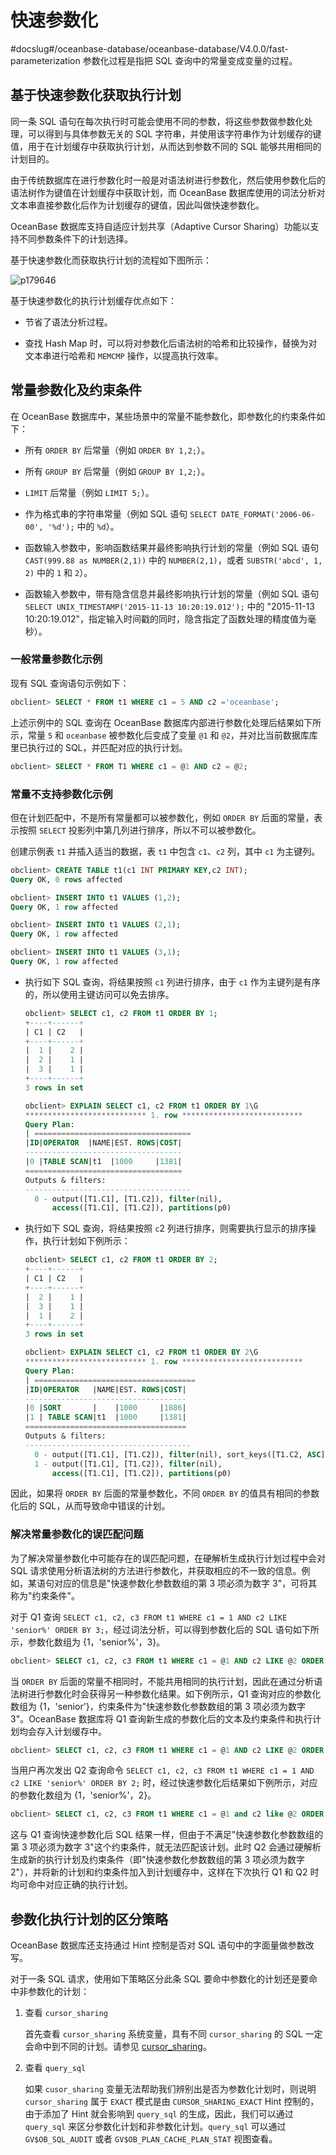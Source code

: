 # 快速参数化

#docslug#/oceanbase-database/oceanbase-database/V4.0.0/fast-parameterization
参数化过程是指把 SQL 查询中的常量变成变量的过程。

## 基于快速参数化获取执行计划

同一条 SQL 语句在每次执行时可能会使用不同的参数，将这些参数做参数化处理，可以得到与具体参数无关的 SQL 字符串，并使用该字符串作为计划缓存的键值，用于在计划缓存中获取执行计划，从而达到参数不同的 SQL 能够共用相同的计划目的。

由于传统数据库在进行参数化时一般是对语法树进行参数化，然后使用参数化后的语法树作为键值在计划缓存中获取计划，而 OceanBase 数据库使用的词法分析对文本串直接参数化后作为计划缓存的键值，因此叫做快速参数化。

OceanBase 数据库支持自适应计划共享（Adaptive Cursor Sharing）功能以支持不同参数条件下的计划选择。

基于快速参数化而获取执行计划的流程如下图所示：

![p179646](https://help-static-aliyun-doc.aliyuncs.com/assets/img/zh-CN/2936018461/p422452.jpg)

基于快速参数化的执行计划缓存优点如下：

* 节省了语法分析过程。

* 查找 Hash Map 时，可以将对参数化后语法树的哈希和比较操作，替换为对文本串进行哈希和 `MEMCMP` 操作，以提高执行效率。

## 常量参数化及约束条件

在 OceanBase 数据库中，某些场景中的常量不能参数化，即参数化的约束条件如下：

* 所有 `ORDER BY` 后常量（例如 `ORDER BY 1,2;`）。

* 所有 `GROUP BY` 后常量（例如 `GROUP BY 1,2;`）。

* `LIMIT` 后常量（例如 `LIMIT 5;`）。

* 作为格式串的字符串常量（例如 SQL 语句 `SELECT DATE_FORMAT('2006-06-00', '%d');` 中的 `%d`）。

* 函数输入参数中，影响函数结果并最终影响执行计划的常量（例如 SQL 语句 `CAST(999.88 as NUMBER(2,1))` 中的 `NUMBER(2,1)`，或者 `SUBSTR('abcd', 1, 2)` 中的 `1` 和 `2`）。

* 函数输入参数中，带有隐含信息并最终影响执行计划的常量（例如 SQL 语句 `SELECT UNIX_TIMESTAMP('2015-11-13 10:20:19.012');` 中的 "2015-11-13 10:20:19.012"，指定输入时间戳的同时，隐含指定了函数处理的精度值为毫秒）。

### 一般常量参数化示例

现有 SQL 查询语句示例如下：

```sql
obclient> SELECT * FROM t1 WHERE c1 = 5 AND c2 ='oceanbase';
```

上述示例中的 SQL 查询在 OceanBase 数据库内部进行参数化处理后结果如下所示，常量 `5` 和 `oceanbase` 被参数化后变成了变量 `@1` 和 `@2`，并对比当前数据库库里已执行过的 SQL，并匹配对应的执行计划。

```sql
obclient> SELECT * FROM T1 WHERE c1 = @1 AND c2 = @2;
```

### 常量不支持参数化示例

但在计划匹配中，不是所有常量都可以被参数化，例如 `ORDER BY` 后面的常量，表示按照 `SELECT` 投影列中第几列进行排序，所以不可以被参数化。

创建示例表 `t1` 并插入适当的数据，表 `t1` 中包含 `c1`、`c2` 列，其中 `c1` 为主键列。

```sql
obclient> CREATE TABLE t1(c1 INT PRIMARY KEY,c2 INT);
Query OK, 0 rows affected

obclient> INSERT INTO t1 VALUES (1,2);
Query OK, 1 row affected

obclient> INSERT INTO t1 VALUES (2,1);
Query OK, 1 row affected

obclient> INSERT INTO t1 VALUES (3,1);
Query OK, 1 row affected
```

* 执行如下 SQL 查询，将结果按照 `c1` 列进行排序，由于 `c1` 作为主键列是有序的，所以使用主键访问可以免去排序。

  ```sql
  obclient> SELECT c1, c2 FROM t1 ORDER BY 1;
  +----+------+
  | C1 | C2   |
  +----+------+
  |  1 |    2 |
  |  2 |    1 |
  |  3 |    1 |
  +----+------+
  3 rows in set

  obclient> EXPLAIN SELECT c1, c2 FROM t1 ORDER BY 1\G
  *************************** 1. row ***************************
  Query Plan:
  | ===================================
  |ID|OPERATOR  |NAME|EST. ROWS|COST|
  -----------------------------------
  |0 |TABLE SCAN|t1  |1000     |1381|
  ===================================
  Outputs & filters:
  -------------------------------------
    0 - output([T1.C1], [T1.C2]), filter(nil),
        access([T1.C1], [T1.C2]), partitions(p0)
  ```

* 执行如下 SQL 查询，将结果按照 `c`2 列进行排序，则需要执行显示的排序操作，执行计划如下例所示：

  ```sql
  obclient> SELECT c1, c2 FROM t1 ORDER BY 2;
  +----+------+
  | C1 | C2   |
  +----+------+
  |  2 |    1 |
  |  3 |    1 |
  |  1 |    2 |
  +----+------+
  3 rows in set

  obclient> EXPLAIN SELECT c1, c2 FROM t1 ORDER BY 2\G
  *************************** 1. row ***************************
  Query Plan:
  | ====================================
  |ID|OPERATOR   |NAME|EST. ROWS|COST|
  ------------------------------------
  |0 |SORT       |    |1000     |1886|
  |1 | TABLE SCAN|t1  |1000     |1381|
  ====================================
  Outputs & filters:
  -------------------------------------
    0 - output([T1.C1], [T1.C2]), filter(nil), sort_keys([T1.C2, ASC])
    1 - output([T1.C1], [T1.C2]), filter(nil),
        access([T1.C1], [T1.C2]), partitions(p0)
  ```

因此，如果将 `ORDER BY` 后面的常量参数化，不同 `ORDER BY` 的值具有相同的参数化后的 SQL，从而导致命中错误的计划。

### 解决常量参数化的误匹配问题

为了解决常量参数化中可能存在的误匹配问题，在硬解析生成执行计划过程中会对 SQL 请求使用分析语法树的方法进行参数化，并获取相应的不一致的信息。例如，某语句对应的信息是"快速参数化参数数组的第 3 项必须为数字 3"，可将其称为"约束条件"。

对于 Q1 查询 `SELECT c1, c2, c3 FROM t1 WHERE c1 = 1 AND c2 LIKE 'senior%' ORDER BY 3;`，经过词法分析，可以得到参数化后的 SQL 语句如下所示，参数化数组为 {1，'senior%'，3}。

```sql
obclient> SELECT c1, c2, c3 FROM t1 WHERE c1 = @1 AND c2 LIKE @2 ORDER BY @3;
```

当 `ORDER BY` 后面的常量不相同时，不能共用相同的执行计划，因此在通过分析语法树进行参数化时会获得另一种参数化结果。如下例所示，Q1 查询对应的参数化数组为 {1，'senior'}，约束条件为"快速参数化参数数组的第 3 项必须为数字 3"。OceanBase 数据库将 Q1 查询新生成的参数化后的文本及约束条件和执行计划均会存入计划缓存中。

```sql
obclient> SELECT c1, c2, c3 FROM t1 WHERE c1 = @1 AND c2 LIKE @2 ORDER BY 3;
```

当用户再次发出 Q2 查询命令 `SELECT c1, c2, c3 FROM t1 WHERE c1 = 1 AND c2 LIKE 'senior%' ORDER BY 2;` 时，经过快速参数化后结果如下例所示，对应的参数化数组为 {1，'senior%'，2}。

```sql
obclient> SELECT c1, c2, c3 FROM t1 WHERE c1 = @1 and c2 like @2 ORDER BY @3;
```

这与 Q1 查询快速参数化后 SQL 结果一样，但由于不满足"快速参数化参数数组的第 3 项必须为数字 3"这个约束条件，就无法匹配该计划。此时 Q2 会通过硬解析生成新的执行计划及约束条件（即"快速参数化参数数组的第 3 项必须为数字 2"），并将新的计划和约束条件加入到计划缓存中，这样在下次执行 Q1 和 Q2 时均可命中对应正确的执行计划。

## 参数化执行计划的区分策略

OceanBase 数据库还支持通过 Hint 控制是否对 SQL 语句中的字面量做参数改写。

对于一条 SQL 请求，使用如下策略区分此条 SQL 要命中参数化的计划还是要命中非参数化的计划：

1. 查看 `cursor_sharing`

   首先查看 `cursor_sharing` 系统变量，具有不同 `cursor_sharing` 的 SQL 一定会命中到不同的计划。请参见 [cursor_sharing](../../../../700.reference/400.system-variables/2000.cursor_sharing-1-2-3.md)。

2. 查看 `query_sql`

   如果 `cusor_sharing` 变量无法帮助我们辨别出是否为参数化计划时，则说明 `cursor_sharing` 属于 `EXACT` 模式是由 `CURSOR_SHARING_EXACT` Hint 控制的，由于添加了 Hint 就会影响到 `query_sql` 的生成，因此，我们可以通过 `query_sql` 来区分参数化计划和非参数化计划。`query_sql` 可以通过 `GV$OB_SQL_AUDIT` 或者 `GV$OB_PLAN_CACHE_PLAN_STAT` 视图查看。
